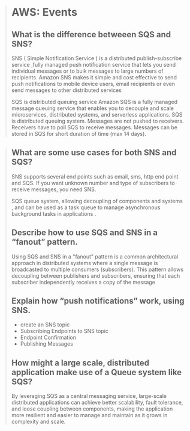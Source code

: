 > # AWS: Events
> ## What is the difference betweeen SQS and SNS?
>
> SNS ( Simple Notification Service ) is a distributed publish-subscribe service ,fully managed push notification service that lets you send individual messages or to bulk messages to large numbers of recipients.
>  Amazon SNS makes it simple and cost effective to send push notifications to mobile device users, email recipients or even send messages to other distributed services
>
> SQS is distributed queuing service Amazon SQS is a fully managed message queuing service that enables you to decouple and scale microservices, distributed systems, and serverless applications.
SQS is distributed queuing system. Messages are not pushed to receivers. Receivers have to poll SQS to receive messages.
>  Messages can be stored in SQS for short duration of time (max 14 days).

> 
> ## What are some use cases for both SNS and SQS?
>
> SNS supports several end points such as email, sms, http end point and SQS. If you want unknown number and type of subscribers to receive messages, you need SNS.
>
> SQS queue system, allowing decoupling of components and systems , and can be used as a task queue to manage asynchronous background tasks in applications .
> 
> ## Describe how to use SQS and SNS in a “fanout” pattern.
> Using SQS and SNS in a "fanout" pattern is a common architectural approach in distributed systems where a single message is broadcasted to multiple consumers (subscribers).
>  This pattern allows decoupling between publishers and subscribers, ensuring that each subscriber independently receives a copy of the message
> 
> ## Explain how “push notifications” work, using SNS.
>
> * create an SNS topic
> * Subscribing Endpoints to SNS topic
> * Endpoint Confirmation
> * Publishing Messages
> 
> ## How might a large scale, distributed application make use of a Queue system like SQS?
>
> By leveraging SQS as a central messaging service, large-scale distributed applications can achieve better scalability, fault tolerance, and loose coupling between components, making the application more resilient and easier to manage and maintain as it grows in complexity and scale.

